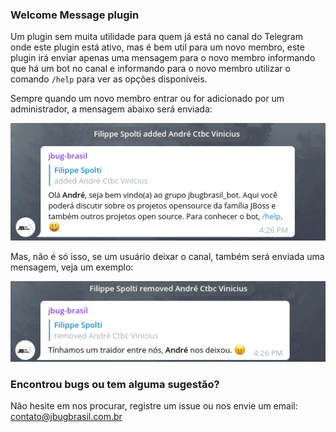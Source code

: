 ### Welcome Message  plugin

Um plugin sem muita utilidade para quem já está no canal do Telegram onde este plugin está ativo, mas é bem util para um novo
membro, este plugin irá enviar apenas uma mensagem para o novo membro informando que há um bot no canal e informando para o novo membro
utilizar o comando `/help` para ver as opções disponíveis. 

Sempre quando um novo membro entrar ou for adicionado por um administrador, a mensagem abaixo será enviada:

![Mensagem de boas vindas](img/welcome.png)

Mas, não é só isso, se um usuário deixar o canal, também será enviada uma mensagem, veja um exemplo:

![Bye!](img/bye.png)

### Encontrou bugs ou tem alguma sugestão?
Não hesite em nos procurar, registre um issue ou nos envie um email: contato@jbugbrasil.com.br